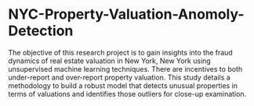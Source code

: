 # NYC-Property-Valuation-Anomoly-Detection
The objective of this research project is to gain insights into the fraud dynamics of real estate valuation in New York, New York using unsupervised machine learning techniques. There are incentives to both under-report and over-report property valuation. This study details a methodology to build a robust model that detects unusual properties in terms of valuations and identifies those outliers for close-up examination.
